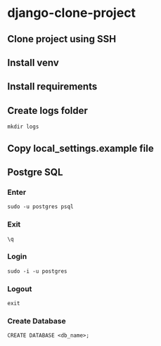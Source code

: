 # django-clone-project
## Clone project using SSH
## Install venv
## Install requirements
## Create logs folder
```
mkdir logs
```
## Copy local_settings.example file
## Postgre SQL
### Enter
```
sudo -u postgres psql
```
### Exit
```
\q
```
### Login
```
sudo -i -u postgres
```
### Logout
```
exit
```
### Create Database
```
CREATE DATABASE <db_name>;
```
